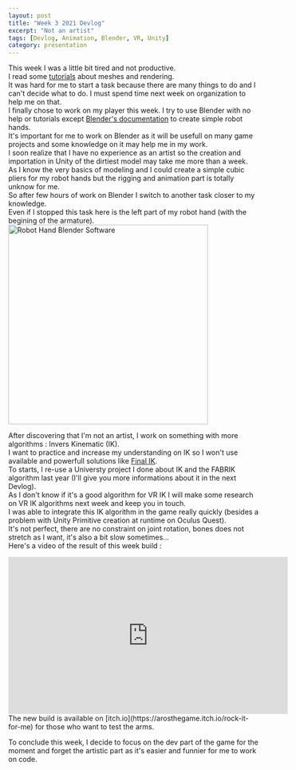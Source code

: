```yaml
---
layout: post
title: "Week 3 2021 Devlog"
excerpt: "Not an artist"
tags: [Devlog, Animation, Blender, VR, Unity]
category: presentation
---
```


<!-- Shaders canvas
<script type="text/javascript" src="https://rawgit.com/patriciogonzalezvivo/glslCanvas/master/dist/GlslCanvas.js"></script>
<canvas class="glslCanvas" data-fragment="" width="250" height="250"></canvas>
     Youtube Video
-->

This week I was a little bit tired and not productive.  
I read some [tutorials](https://catlikecoding.com/unity/tutorials/) about meshes and rendering.  
It was hard for me to start a task because there are many things to do and I can't decide what to do. I must spend time next week on organization to help me on that.  
I finally chose to work on my player this week. I try to use Blender with no help or tutorials except [Blender's documentation](https://docs.blender.org/manual/en/2.79/index.html) to create simple robot hands.  
It's important for me to work on Blender as it will be usefull on many game projects and some knowledge on it may help me in my work.  
I soon realize that I have no experience as an artist so the creation and importation in Unity of the dirtiest model may take me more than a week.  
As I know the very basics of modeling and I could create a simple cubic pliers for my robot hands but the rigging and animation part is totally unknow for me.  
So after few hours of work on Blender I switch to another task closer to my knowledge.  
Even if I stopped this task here is the left part of my robot hand (with the begining of the armature).  
<img src="/RobinDonnay/images/Devlog/RobotHand.png" alt="Robot Hand Blender Software" width="400" />
  
After discovering that I'm not an artist, I work on something with more algorithms : Invers Kinematic (IK).  
I want to practice and increase my understanding on IK so I won't use available and powerfull solutions like [Final IK](https://assetstore.unity.com/packages/tools/animation/final-ik-14290).  
To starts, I re-use a Universty project I done about IK and the FABRIK algorithm last year (I'll give you more informations about it in the next Devlog).  
As I don't know if it's a good algorithm for VR IK I will make some research on VR IK algorithms next week and keep you in touch.  
I was able to integrate this IK algorithm in the game really quickly (besides a problem with Unity Primitive creation at runtime on Oculus Quest).  
It's not perfect, there are no constraint on joint rotation, bones does not stretch as I want, it's also a bit slow sometimes...  
Here's a video of the result of this week build :   
<iframe width="560" height="315" src="https://www.youtube.com/embed/Nig3QnuBq1c" frameborder="0" allow="accelerometer; autoplay; clipboard-write; encrypted-media; gyroscope; picture-in-picture" allowfullscreen></iframe>  
The new build is available on [itch.io](https://arosthegame.itch.io/rock-it-for-me) for those who want to test the arms.  
  
  
To conclude this week, I decide to focus on the dev part of the game for the moment and forget the artistic part as it's easier and funnier for me to work on code.  
